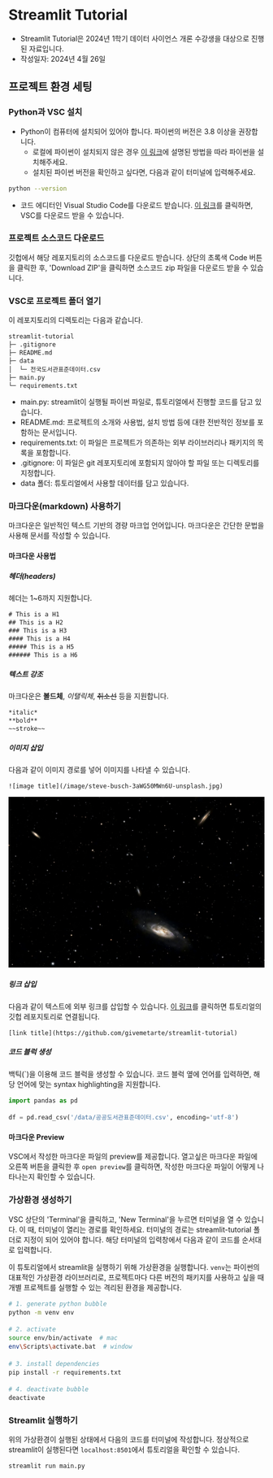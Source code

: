 # Streamlit Tutorial

- Streamlit Tutorial은 2024년 1학기 데이터 사이언스 개론 수강생을 대상으로 진행된 자료입니다.
- 작성일자: 2024년 4월 26일

## 프로젝트 환경 세팅

### Python과 VSC 설치

- Python이 컴퓨터에 설치되어 있어야 합니다. 파이썬의 버전은 3.8 이상을 권장합니다.
  - 로컬에 파이썬이 설치되지 않은 경우 [이 링크](https://wikidocs.net/8)에 설명된 방법을 따라 파이썬을 설치해주세요.
  - 설치된 파이썬 버전을 확인하고 싶다면, 다음과 같이 터미널에 입력해주세요.

```bash
python --version
```

- 코드 에디터인 Visual Studio Code를 다운로드 받습니다. [이 링크](https://code.visualstudio.com/download)를 클릭하면, VSC를 다운로드 받을 수 있습니다.

### 프로젝트 소스코드 다운로드

깃헙에서 해당 레포지토리의 소스코드를 다운로드 받습니다. 상단의 초록색 Code 버튼을 클릭한 후, 'Download ZIP'을 클릭하면 소스코드 zip 파일을 다운로드 받을 수 있습니다.

### VSC로 프로젝트 폴더 열기

이 레포지토리의 디렉토리는 다음과 같습니다.

```
streamlit-tutorial
├─ .gitignore
├─ README.md
├─ data
│  └─ 전국도서관표준데이터.csv
├─ main.py
└─ requirements.txt
```

- main.py: streamlit이 실행될 파이썬 파일로, 튜토리얼에서 진행할 코드를 담고 있습니다.
- README.md: 프로젝트의 소개와 사용법, 설치 방법 등에 대한 전반적인 정보를 포함하는 문서입니다.
- requirements.txt: 이 파일은 프로젝트가 의존하는 외부 라이브러리나 패키지의 목록을 포함합니다.
- .gitignore: 이 파일은 git 레포지토리에 포함되지 않아야 할 파일 또는 디렉토리를 지정합니다.
- data 폴더: 튜토리얼에서 사용할 데이터를 담고 있습니다.

### 마크다운(markdown) 사용하기

마크다운은 일반적인 텍스트 기반의 경량 마크업 언어입니다. 마크다운은 간단한 문법을 사용해 문서를 작성할 수 있습니다.

#### 마크다운 사용법

##### 헤더(headers)

헤더는 1~6까지 지원합니다.

```
# This is a H1
## This is a H2
### This is a H3
#### This is a H4
##### This is a H5
###### This is a H6
```

##### 텍스트 강조

마크다운은 **볼드체**, _이탤릭체_, ~~취소선~~ 등을 지원합니다.

```
*italic*
**bold**
~~stroke~~
```

##### 이미지 삽입

다음과 같이 이미지 경로를 넣어 이미지를 나타낼 수 있습니다.

```
![image title](/image/steve-busch-3aWG50MWn6U-unsplash.jpg)
```

![image title](/image/steve-busch-3aWG50MWn6U-unsplash.jpg)

##### 링크 삽입

다음과 같이 텍스트에 외부 링크를 삽입할 수 있습니다. [이 링크](https://github.com/givemetarte/streamlit-tutorial)를 클릭하면 튜토리얼의 깃헙 레포지토리로 연결됩니다.

```
[link title](https://github.com/givemetarte/streamlit-tutorial)
```

##### 코드 블럭 생성

백틱(`)을 이용해 코드 블럭을 생성할 수 있습니다. 코드 블럭 옆에 언어를 입력하면, 해당 언어에 맞는 syntax highlighting을 지원합니다.

```py
import pandas as pd

df = pd.read_csv('/data/공공도서관표준데이터.csv', encoding='utf-8')
```

#### 마크다운 Preview

VSC에서 작성한 마크다운 파일의 preview를 제공합니다. 열고싶은 마크다운 파일에 오른쪽 버튼을 클릭한 후 `open preview`를 클릭하면, 작성한 마크다운 파일이 어떻게 나타나는지 확인할 수 있습니다.

### 가상환경 생성하기

VSC 상단의 'Terminal'을 클릭하고, 'New Terminal'을 누르면 터미널을 열 수 있습니다. 이 때, 터미널이 열리는 경로를 확인하세요. 터미널의 경로는 streamlit-tutorial 폴더로 지정이 되어 있어야 합니다. 해당 터미널의 입력창에서 다음과 같이 코드를 순서대로 입력합니다.

이 튜토리얼에서 streamlit을 실행하기 위해 가상환경을 실행합니다. `venv`는 파이썬의 대표적인 가상환경 라이브러리로, 프로젝트마다 다른 버전의 패키지를 사용하고 싶을 때 개별 프로젝트를 실행할 수 있는 격리된 환경을 제공합니다.

```bash
# 1. generate python bubble
python -m venv env

# 2. activate
source env/bin/activate  # mac
env\Scripts\activate.bat  # window

# 3. install dependencies
pip install -r requirements.txt

# 4. deactivate bubble
deactivate
```

### Streamlit 실행하기

위의 가상환경이 실행된 상태에서 다음의 코드를 터미널에 작성합니다. 정상적으로 streamlit이 실행된다면 `localhost:8501`에서 튜토리얼을 확인할 수 있습니다.

```py
streamlit run main.py
```
